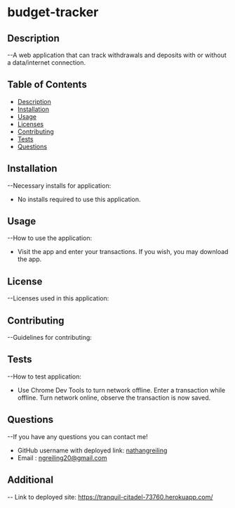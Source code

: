 # budget-tracker
 ## Description
  --A web application that can track withdrawals and deposits with or without a data/internet connection.
  
  ## Table of Contents
  - [Description](#description)
  - [Installation](#installation)
  - [Usage](#usage)
  - [Licenses](#license)
  - [Contributing](#contributing)
  - [Tests](#tests)
  - [Questions](#questions)

  ## Installation
  --Necessary installs for application:
  - No installs required to use this application.

  ## Usage
  --How to use the application:
  - Visit the app and enter your transactions. If you wish, you may download the app.

  ## License
  --Licenses used in this application:

  ## Contributing
  --Guidelines for contributing:

  ## Tests
  --How to test application:
  - Use Chrome Dev Tools to turn network offline. Enter a transaction while offline. Turn network online, observe the transaction is now saved.
  
  ## Questions
  --If you have any questions you can contact me!

  - GitHub username with deployed link: [nathangreiling](https://github.com/nathangreiling)
  - Email : ngreiling20@gmail.com

## Additional
-- Link to deployed site: https://tranquil-citadel-73760.herokuapp.com/
